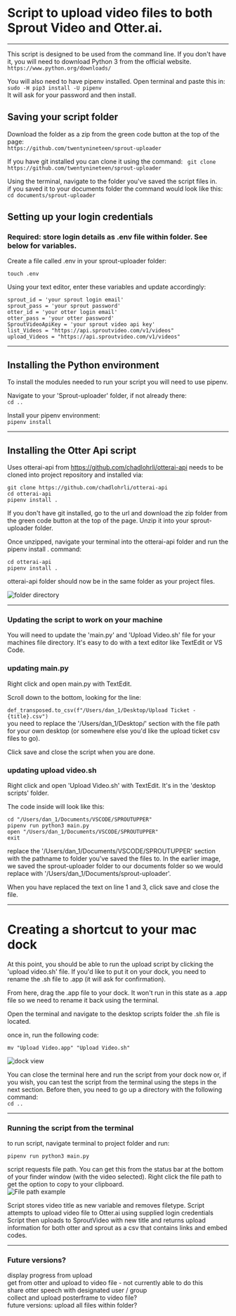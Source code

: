 # Script to upload video files to both Sprout Video and Otter.ai.

---

This script is designed to be used from the command line. 
If you don't have it, you will need to download Python 3 from the official website.  
`https://www.python.org/downloads/`  

You will also need to have pipenv installed. Open terminal and paste this in:  
`sudo -H pip3 install -U pipenv `  
It will ask for your password and then install.

## Saving your script folder
Download the folder as a zip from the green code button at the top of the page:  
`https://github.com/twentynineteen/sprout-uploader`  

If you have git installed you can clone it  using the command: 
``` git clone https://github.com/twentynineteen/sprout-uploader```

Using the terminal, navigate to the folder you've saved the script files in.  
if you saved it to your documents folder the command would look like this:  
```cd documents/sprout-uploader```

## Setting up your login credentials
### Required: store login details as .env file within folder. See below for variables.

Create a file called .env in your sprout-uploader folder:
```
touch .env
```

Using your text editor, enter these variables and update accordingly: 

``` 
sprout_id = 'your sprout login email'
sprout_pass = 'your sprout password'
otter_id = 'your otter login email'
otter_pass = 'your otter password'
SproutVideoApiKey = 'your sprout video api key'
list_Videos = "https://api.sproutvideo.com/v1/videos"
upload_Videos = "https://api.sproutvideo.com/v1/videos" 
```


---
## Installing the Python environment

To install the modules needed to run your script you will need to use pipenv.

Navigate to your 'Sprout-uploader' folder, if not already there:  
`cd ..`

Install your pipenv environment:  
`pipenv install`

---

## Installing the Otter Api script

Uses otterai-api from https://github.com/chadlohrli/otterai-api
needs to be cloned into project repository and installed via:

```
git clone https://github.com/chadlohrli/otterai-api
cd otterai-api
pipenv install .
```

If you don't have git installed, go to the url and download the zip folder from the green code button at the top of the page. Unzip it into your sprout-uploader folder.  

Once unzipped, navigate your terminal into the otterai-api folder and run the pipenv install . command:

```
cd otterai-api
pipenv install .
```

otterai-api folder should now be in the same folder as your project files.

![folder directory](/images/image2.png)

---
### Updating the script to work on your machine

You will need to update the 'main.py' and 'Upload Video.sh' file for your machines file directory. It's easy to do with a text editor like TextEdit or VS Code.


### updating main.py
Right click and open main.py with TextEdit.

Scroll down to the bottom, looking for the line:    

```def_transposed.to_csv(f"/Users/dan_1/Desktop/Upload Ticket - {title}.csv")```
<br>
you need to replace the '/Users/dan_1/Desktop/' section with the file path for your own desktop (or somewhere else you'd like the upload ticket csv files to go). <br>

Click save and close the script when you are done.

### updating upload video.sh
Right click and open 'Upload Video.sh' with TextEdit. It's in the 'desktop scripts' folder. <br>

The code inside will look like this:
```
cd "/Users/dan_1/Documents/VSCODE/SPROUTUPPER"
pipenv run python3 main.py
open "/Users/dan_1/Documents/VSCODE/SPROUTUPPER"
exit
```

replace the '/Users/dan_1/Documents/VSCODE/SPROUTUPPER' section with the pathname to folder you've saved the files to. In the earlier image, we saved the sprout-uploader folder to our documents folder so we would replace with '/Users/dan_1/Documents/sprout-uploader'.

When you have replaced the text on line 1 and 3, click save and close the file.

---
# Creating a shortcut to your mac dock
At this point, you should be able to run the upload script by clicking the 'upload video.sh' file. If you'd like to put it on your dock, you need to rename the .sh file to .app (it will ask for confirmation).

From here, drag the .app file to your dock. It won't run in this state as a .app file so we need to rename it back using the terminal.

Open the terminal and navigate to the desktop scripts folder the .sh file is located.

once in, run the following code:<br>

```
mv "Upload Video.app" "Upload Video.sh"
```

![dock view](/images/image3.png)

You can close the terminal here and run the script from your dock now or, if you wish, you can test the script from the terminal using the steps in the next section. Before then, you need to go up a directory with the following command:
<br>
`cd ..`

---

###  Running the script from the terminal

to run script, navigate terminal to project folder and run:
```
pipenv run python3 main.py
```

script requests file path.
You can get this from the status bar at the bottom of your finder window (with the video selected). Right click the file path to get the option to copy to your clipboard.   
![File path example](/images/image1.png)

Script stores video title as new variable and removes filetype.
Script attempts to upload video file to Otter.ai using supplied login credentials
Script then uploads to SproutVideo with new title and returns upload information for both otter and sprout as a csv that contains links and embed codes.

---
### Future versions?

display progress from upload  <br>
get from otter and upload to video file - not currently able to do this  <br>
share otter speech with designated user / group   <br>
collect and upload posterframe to video file?  <br>
future versions: upload all files within folder?  <br>

